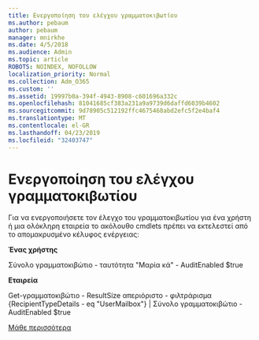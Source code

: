 ```yaml
---
title: Ενεργοποίηση του ελέγχου γραμματοκιβωτίου
ms.author: pebaum
author: pebaum
manager: mnirkhe
ms.date: 4/5/2018
ms.audience: Admin
ms.topic: article
ROBOTS: NOINDEX, NOFOLLOW
localization_priority: Normal
ms.collection: Adm_O365
ms.custom: ''
ms.assetid: 19997b0a-394f-4943-8908-c601696a332c
ms.openlocfilehash: 81041685cf383a231a9a9739d6daffd6039b4602
ms.sourcegitcommit: 9d78905c512192ffc4675468abd2efc5f2e4baf4
ms.translationtype: MT
ms.contentlocale: el-GR
ms.lasthandoff: 04/23/2019
ms.locfileid: "32403747"
---
```

# <a name="enable-mailbox-auditing"></a>Ενεργοποίηση του ελέγχου γραμματοκιβωτίου

Για να ενεργοποιήσετε τον έλεγχο του γραμματοκιβωτίου για ένα χρήστη ή μια ολόκληρη εταιρεία το ακόλουθο cmdlets πρέπει να εκτελεστεί από το απομακρυσμένο κέλυφος ενέργειας:
  
 **Ένας χρήστης**
  
Σύνολο γραμματοκιβώτιο - ταυτότητα "Μαρία κά" - AuditEnabled $true
  
 **Εταιρεία**
  
Get-γραμματοκιβώτιο - ResultSize απεριόριστο - φιλτράρισμα {RecipientTypeDetails - eq "UserMailbox"} | Σύνολο γραμματοκιβώτιο - AuditEnabled $true
  
[Μάθε περισσότερα](https://support.office.com/article/aaca8987-5b62-458b-9882-c28476a66918)
  

